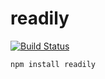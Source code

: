 # readily

[![Build Status](https://travis-ci.org/cshum/readily.svg)](https://travis-ci.org/cshum/readily)

```
npm install readily
```
